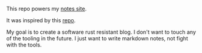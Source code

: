 This repo powers my [notes site](https://notes.elvischidera.com).

It was inspired by this [repo](https://github.com/gordonnl/markdown-blog-template).

My goal is to create a software rust resistant blog. I don't want to touch any of the tooling in the future. I just want to write markdown notes, not fight with the tools.
